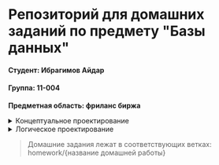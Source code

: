 # Репозиторий для домашних заданий по предмету "Базы данных"



#### Студент: Ибрагимов Айдар

#### Группа: 11-004

**Предметная область: фриланс биржа**

<details>
    <summary>Концептуальное проектирование</summary>
    ![Conceptual design](/img/conceptual_design.png)
</details>

<details>
<summary>Логическое проектирование</summary>
![Logical design](/img/logical_design.png)
</details>



>Домашние задания лежат в соответствующих ветках:
homework/{название домашней работы}